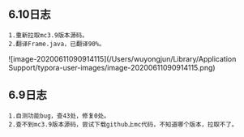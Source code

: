 ## 6.10日志
```
1.重新拉取mc3.9版本源码。
2.翻译Frame.java，已翻译90%。
```

![image-20200611090914115](/Users/wuyongjun/Library/Application Support/typora-user-images/image-20200611090914115.png)

## 6.9日志

```
1.自测功能bug，查43处，修复0处。
2.查不到mc3.9版本源码，尝试下载github上mc代码，不知道哪个版本，拉取不了。
```


